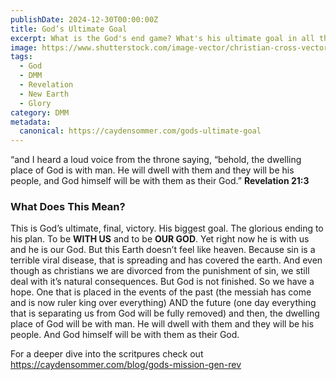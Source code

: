 ```yaml
---
publishDate: 2024-12-30T00:00:00Z
title: God’s Ultimate Goal
excerpt: What is the God's end game? What's his ultimate goal in all this?
image: https://www.shutterstock.com/image-vector/christian-cross-vector-set-collection-600nw-2495230063.jpg
tags:
  - God
  - DMM
  - Revelation
  - New Earth
  - Glory
category: DMM
metadata:
  canonical: https://caydensommer.com/gods-ultimate-goal
---
```


“and I heard a loud voice from the throne saying, “behold, the dwelling place of God is with man. He will dwell with them and they will be his people, and God himself will be with them as their God.” **Revelation 21:3**

### What Does This Mean?

This is God’s ultimate, final, victory. His biggest goal. The glorious ending to his plan. To be **WITH US** and to be **OUR GOD**. Yet right now he is with us and he is our God. But this Earth doesn’t feel like heaven. Because sin is a terrible viral disease, that is spreading and has covered the earth. And even though as christians we are divorced from the punishment of sin, we still deal with it’s natural consequences. But God is not finished. So we have a hope. One that is placed in the events of the past (the messiah has come and is now ruler king over everything) AND the future (one day everything that is separating us from God will be fully removed) and then, the dwelling place of God will be with man. He will dwell with them and they will be his people. And God himself will be with them as their God.

For a deeper dive into the scritpures check out https://caydensommer.com/blog/gods-mission-gen-rev